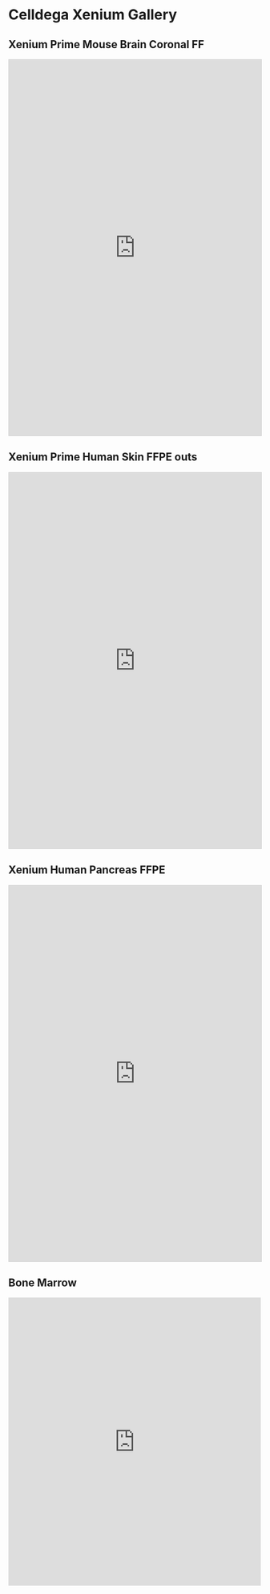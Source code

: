 # Celldega Xenium Gallery

## Xenium Prime Mouse Brain Coronal FF
<iframe width="100%" height="750" style="border: 1px solid #d3d3d3; overflow: hidden"
src="https://observablehq.com/embed/c8352eb0ccafef92?cells=root"></iframe>

## Xenium Prime Human Skin FFPE outs
<iframe width="100%" height="750" style="border: 1px solid #d3d3d3; overflow: hidden"
src="https://observablehq.com/embed/7782aa99166a0eef?cells=root"></iframe>

## Xenium Human Pancreas FFPE
<iframe width="100%" height="750" style="border: 1px solid #d3d3d3; overflow: hidden"
  src="https://observablehq.com/embed/972a5d0fe55e7edc?cells=root"></iframe>

## Bone Marrow
<iframe width="100%" height="575" frameborder="0"
src="https://observablehq.com/embed/@cornhundred/celldega-xenium-bone-marrow-example?cells=root"></iframe>